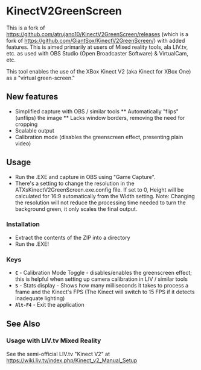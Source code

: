 # KinectV2GreenScreen
This is a fork of https://github.com/atrujano10/KinectV2GreenScreen/releases (which is a fork of https://github.com/GiantSox/KinectV2GreenScreen/) with added features. This is aimed primarily at users of Mixed reality tools, ala LIV.tv, etc. as used with OBS Studio (Open Broadcaster Software) & VirtualCam, etc.

This tool enables the use of the XBox Kinect V2 (aka Kinect for XBox One) as a "virtual green-screen."

## New features

* Simplified capture with OBS / similar tools
** Automatically "flips" (unflips) the image
** Lacks window borders, removing the need for cropping
* Scalable output
* Calibration mode (disables the greenscreen effect, presenting plain video)

## Usage
* Run the .EXE and capture in OBS using "Game Capture".
* There's a setting to change the resolution in the ATXsKinectV2GreenScreen.exe.config file. If set to 0, Height will be calculated for 16:9 automatically from the Width setting. Note: Changing the resolution will not reduce the processing time needed to turn the background green, it only scales the final output.

### Installation 

* Extract the contents of the ZIP into a directory
* Run the .EXE!

### Keys

* **`C`** - Calibration Mode Toggle - disables/enables the greenscreen effect; this is helpful when setting up camera calibration in LIV / similar tools
* **`S`** - Stats display - Shows how many milliseconds it takes to process a frame and the Kinect's FPS (The Kinect will switch to 15 FPS if it detects inadequate lighting)
* **`Alt-F4`** - Exit the application

## See Also

### Usage with LIV.tv Mixed Reality

See the semi-official LIV.tv "Kinect V2" at https://wiki.liv.tv/index.php/Kinect_v2_Manual_Setup
